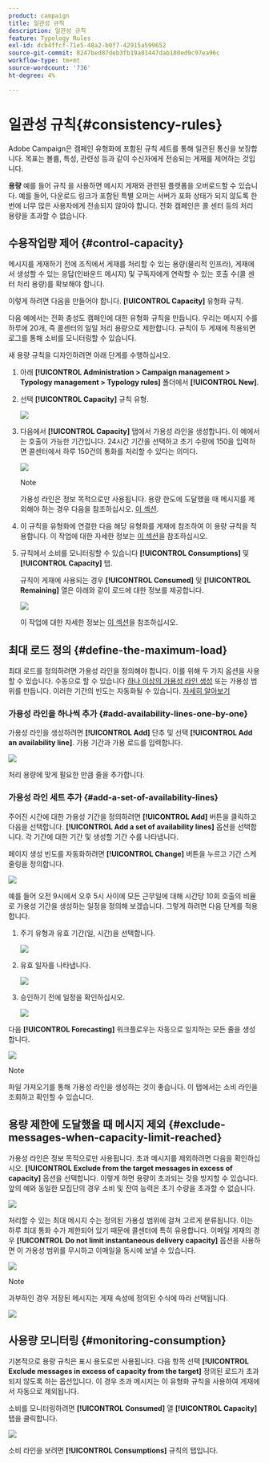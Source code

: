 ```yaml
---
product: campaign
title: 일관성 규칙
description: 일관성 규칙
feature: Typology Rules
exl-id: dcb4ffcf-71e5-48a2-b0f7-42915a599652
source-git-commit: 8247bed87deb3fb19a01447dab180ed9c97ea96c
workflow-type: tm+mt
source-wordcount: '736'
ht-degree: 4%

---
```


# 일관성 규칙{#consistency-rules}

Adobe Campaign은 캠페인 유형화에 포함된 규칙 세트를 통해 일관된 통신을 보장합니다. 목표는 볼륨, 특성, 관련성 등과 같이 수신자에게 전송되는 게재를 제어하는 것입니다.

**용량** 예를 들어 규칙 을 사용하면 메시지 게재와 관련된 플랫폼을 오버로드할 수 있습니다. 예를 들어, 다운로드 링크가 포함된 특별 오퍼는 서버가 포화 상태가 되지 않도록 한 번에 너무 많은 사용자에게 전송되지 않아야 합니다. 전화 캠페인은 콜 센터 등의 처리 용량을 초과할 수 없습니다.

## 수용작업량 제어 {#control-capacity}

메시지를 게재하기 전에 조직에서 게재를 처리할 수 있는 용량(물리적 인프라), 게재에서 생성할 수 있는 응답(인바운드 메시지) 및 구독자에게 연락할 수 있는 호출 수(콜 센터 처리 용량)를 확보해야 합니다.

이렇게 하려면 다음을 만들어야 합니다. **[!UICONTROL Capacity]** 유형화 규칙.

다음 예에서는 전화 충성도 캠페인에 대한 유형화 규칙을 만듭니다. 우리는 메시지 수를 하루에 20개, 즉 콜센터의 일일 처리 용량으로 제한합니다. 규칙이 두 게재에 적용되면 로그를 통해 소비를 모니터링할 수 있습니다.

새 용량 규칙을 디자인하려면 아래 단계를 수행하십시오.

1. 아래 **[!UICONTROL Administration > Campaign management > Typology management > Typology rules]** 폴더에서 **[!UICONTROL New]**.
1. 선택 **[!UICONTROL Capacity]** 규칙 유형.

   ![](assets/campaign_opt_create_capacity_01.png)

1. 다음에서 **[!UICONTROL Capacity]** 탭에서 가용성 라인을 생성합니다. 이 예에서는 호출이 가능한 기간입니다. 24시간 기간을 선택하고 초기 수량에 150을 입력하면 콜센터에서 하루 150건의 통화를 처리할 수 있다는 의미다.

   ![](assets/campaign_opt_create_capacity_02.png)

   >[!NOTE]
   >
   >가용성 라인은 정보 목적으로만 사용됩니다. 용량 한도에 도달했을 때 메시지를 제외해야 하는 경우 다음을 참조하십시오. [이 섹션](#exclude-messages-when-capacity-limit-reached).

1. 이 규칙을 유형화에 연결한 다음 해당 유형화를 게재에 참조하여 이 용량 규칙을 적용합니다. 이 작업에 대한 자세한 정보는 [이 섹션](apply-rules.md#apply-a-typology-to-a-delivery)을 참조하십시오.
1. 규칙에서 소비를 모니터링할 수 있습니다 **[!UICONTROL Consumptions]** 및 **[!UICONTROL Capacity]** 탭.

   규칙이 게재에 사용되는 경우 **[!UICONTROL Consumed]** 및 **[!UICONTROL Remaining]** 열은 아래와 같이 로드에 대한 정보를 제공합니다.

   ![](assets/campaign_opt_create_capacity_03.png)

   이 작업에 대한 자세한 정보는 [이 섹션](#monitor-consumption)을 참조하십시오.

## 최대 로드 정의 {#define-the-maximum-load}

최대 로드를 정의하려면 가용성 라인을 정의해야 합니다. 이를 위해 두 가지 옵션을 사용할 수 있습니다. 수동으로 할 수 있습니다 [하나 이상의 가용성 라인 생성](#add-availability-lines-one-by-one) 또는 가용성 범위를 만듭니다. 이러한 기간의 빈도는 자동화될 수 있습니다. [자세히 알아보기](#add-a-set-of-availability-lines)

### 가용성 라인을 하나씩 추가 {#add-availability-lines-one-by-one}

가용성 라인을 생성하려면 **[!UICONTROL Add]** 단추 및 선택 **[!UICONTROL Add an availability line]**. 가용 기간과 가용 로드를 입력합니다.

![](assets/campaign_opt_create_capacity_02.png)

처리 용량에 맞게 필요한 만큼 줄을 추가합니다.

### 가용성 라인 세트 추가 {#add-a-set-of-availability-lines}

주어진 시간에 대한 가용성 기간을 정의하려면 **[!UICONTROL Add]** 버튼을 클릭하고 다음을 선택합니다. **[!UICONTROL Add a set of availability lines]** 옵션을 선택합니다. 각 기간에 대한 기간 및 생성할 기간 수를 나타냅니다.

페이지 생성 빈도를 자동화하려면 **[!UICONTROL Change]** 버튼을 누르고 기간 스케줄링을 정의합니다.

![](assets/campaign_opt_create_capacity_07.png)

예를 들어 오전 9시에서 오후 5시 사이에 모든 근무일에 대해 시간당 10회 호출의 비율로 가용성 기간을 생성하는 일정을 정의해 보겠습니다. 그렇게 하려면 다음 단계를 적용합니다.

1. 주기 유형과 유효 기간(일, 시간)을 선택합니다.

   ![](assets/campaign_opt_create_capacity_08.png)

1. 유효 일자를 나타냅니다.

   ![](assets/campaign_opt_create_capacity_09.png)

1. 승인하기 전에 일정을 확인하십시오.

   ![](assets/campaign_opt_create_capacity_10.png)

다음 **[!UICONTROL Forecasting]** 워크플로우는 자동으로 일치하는 모든 줄을 생성합니다.

![](assets/campaign_opt_create_capacity_12.png)

>[!NOTE]
>
>파일 가져오기를 통해 가용성 라인을 생성하는 것이 좋습니다. 이 탭에서는 소비 라인을 조회하고 확인할 수 있습니다.

## 용량 제한에 도달했을 때 메시지 제외 {#exclude-messages-when-capacity-limit-reached}

가용성 라인은 정보 목적으로만 사용됩니다. 초과 메시지를 제외하려면 다음을 확인하십시오. **[!UICONTROL Exclude from the target messages in excess of capacity]** 옵션을 선택합니다. 이렇게 하면 용량이 초과되는 것을 방지할 수 있습니다. 앞의 예와 동일한 모집단의 경우 소비 및 잔여 능력은 초기 수량을 초과할 수 없습니다.

![](assets/campaign_opt_create_capacity_04.png)

처리할 수 있는 최대 메시지 수는 정의된 가용성 범위에 걸쳐 고르게 분류됩니다. 이는 하루 최대 통화 수가 제한되어 있기 때문에 콜센터에 특히 유용합니다. 이메일 게재의 경우 **[!UICONTROL Do not limit instantaneous delivery capacity]** 옵션을 사용하면 이 가용성 범위를 무시하고 이메일을 동시에 보낼 수 있습니다.

![](assets/campaign_opt_create_capacity_05.png)

>[!NOTE]
>
>과부하인 경우 저장된 메시지는 게재 속성에 정의된 수식에 따라 선택됩니다.

![](assets/campaign_opt_create_capacity_06.png)

## 사용량 모니터링 {#monitoring-consumption}

기본적으로 용량 규칙은 표시 용도로만 사용됩니다. 다음 항목 선택 **[!UICONTROL Exclude messages in excess of capacity from the target]** 정의된 로드가 초과되지 않도록 하는 옵션입니다. 이 경우 초과 메시지는 이 유형화 규칙을 사용하여 게재에서 자동으로 제외됩니다.

소비를 모니터링하려면 **[!UICONTROL Consumed]** 열 **[!UICONTROL Capacity]** 탭을 클릭합니다.

![](assets/campaign_opt_create_capacity_04.png)

소비 라인을 보려면 **[!UICONTROL Consumptions]** 규칙의 탭입니다.
